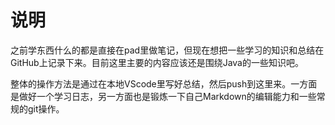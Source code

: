 
# 说明
之前学东西什么的都是直接在pad里做笔记，但现在想把一些学习的知识和总结在GitHub上记录下来。目前这里主要的内容应该还是围绕Java的一些知识吧。

整体的操作方法是通过在本地VScode里写好总结，然后push到这里来。一方面是做好一个学习日志，另一方面也是锻炼一下自己Markdown的编辑能力和一些常规的git操作。

